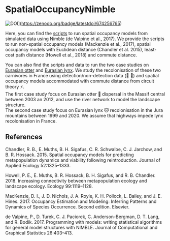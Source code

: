 # SpatialOccupancyNimble 
![DOI](https://zenodo.org/badge/674256765.svg)](https://zenodo.org/badge/latestdoi/674256765)  
  
Here, you can find the [scripts](https://github.com/MaelisKervellec/SpatialOccupancyNimble/blob/main/SpatialOccupancyModels) to run spatial occupancy models from simulated data using Nimble (de Valpine et al., 2017). We provide the scripts to run non-spatial occupancy models (Mackenzie et al., 2017), spatial occupancy models with Euclidean distance (Chandler et al. 2015), least-cost path distance (Howell et al., 2018) and commute distance. 

You can also find the scripts and data to run the two case studies on [Eurasian otter](https://github.com/MaelisKervellec/SpatialOccupancyNimble/blob/main/Otter/) and [Eurasian lynx](https://github.com/MaelisKervellec/SpatialOccupancyNimble/blob/main/Lynx/). We study the recolonisation of these two carnivores in France using detection/non-detection data (:dna: :camera_flash:) and spatial occupancy models accommodated with commute distance from circuit theory :zap:.   
The first case study focus on Eurasian otter :otter: dispersal in the Massif central between 2003 an 2012, and use the river network to model the landscape structure.  
The second case study focus on Eurasian lynx :cat: recolonisation in the Jura mountains between 1999 and 2020. We assume that highways impede lynx recolonisation in France.   

## References

Chandler, R. B., E. Muths, B. H. Sigafus, C. R. Schwalbe, C. J. Jarchow, and B. R. Hossack. 2015. Spatial occupancy models for predicting metapopulation dynamics and viability following reintroduction. Journal of Applied Ecology 52:1325–1333.

Howell, P. E., E. Muths, B. R. Hossack, B. H. Sigafus, and R. B. Chandler. 2018. Increasing connectivity between metapopulation ecology and landscape ecology. Ecology 99:1119–1128.

MacKenzie, D. I., J. D. Nichols, J. A. Royle, K. H. Pollock, L. Bailey, and J. E. Hines. 2017. Occupancy Estimation and Modeling: Inferring Patterns and Dynamics of Species Occurrence. Second edition. Elsevier.

de Valpine, P., D. Turek, C. J. Paciorek, C. Anderson-Bergman, D. T. Lang, and R. Bodik. 2017. Programming with models: writing statistical algorithms for general model structures with NIMBLE. Journal of Computational and Graphical Statistics 26:403–413.
